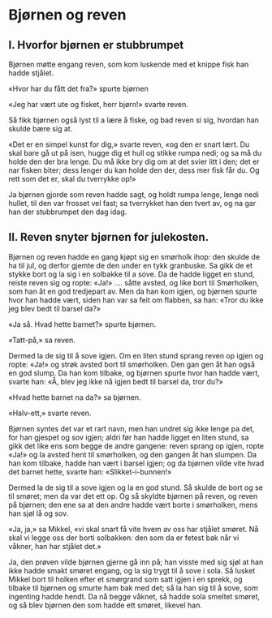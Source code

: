 # Bjørnen og reven

## I. Hvorfor bjørnen er stubbrumpet

Bjørnen møtte engang reven, som kom luskende med et knippe fisk han hadde stjålet.

«Hvor har du fått det fra?» spurte bjørnen

«Jeg har vært ute og fisket, herr bjørn!» svarte reven.

Så fikk bjørnen også lyst til a lære å fiske, og bad reven si sig, hvordan han skulde bære sig at.

«Det er en simpel kunst for dig,» svarte reven, «og den er snart lært. Du skal bare gå ut på isen, hugge dig et hull og stikke rumpa nedi; og sa må du holde den der bra lenge. Du må ikke bry dig om at det svier litt i den; det er nar fisken biter; dess lenger du kan holde den der, dess mer fisk får du. Og rett som det er, skal du tverrykke op!»

Ja bjørnen gjorde som reven hadde sagt, og holdt rumpa lenge, lenge nedi hullet, til den var frosset vel fast; sa tverrykket han den tvert av, og na gar han der stubbrumpet den dag idag.

## II. Reven snyter bjørnen for julekosten.

Bjørnen og reven hadde en gang kjøpt sig en smørholk ihop: den skulde de ha til jul, og derfor gjemte de den under en tykk granbuske. Sa gikk de et stykke bort og la sig i en solbakke til a sove. Da de hadde ligget en stund, reiste reven sig og ropte: «Ja!» .... såtte avsted, og like bort til Smørholken, som han åt en god tredjepart av. Men da han kom igjen, og bjørnen spurte hvor han hadde vært, siden han var sa feit om flabben, sa han: «Tror du ikke jeg blev bedt til barsel da?»

«Ja så. Hvad hette barnet?» spurte bjørnen.

«Tatt-på,» sa reven.

Dermed la de sig til å sove igjen. Om en liten stund sprang reven op igjen og ropte: «Ja!» og strøk avsted bort til smørholken. Den gan gen åt han også en god slump. Da han kom tilbake, og bjørnen spurte hvor han hadde vært, svarte han: «Å, blev jeg ikke nå igjen bedt til barsel da, tror du?»

«Hvad hette barnet na da?» sa bjørnen.

«Halv-ett,» svarte reven.

Bjørnen syntes det var et rart navn, men han undret sig ikke lenge pa det, for han gjespet og sov igjen; aldri før han hadde ligget en liten stund, sa gikk det like ens som begge de andre gangene: reven sprang op igjen, ropte «Ja!» og la avsted hent til smørholken, og den gangen åt han slumpen. Da han kom tilbake, hadde han vært i barsel igjen; og da bjørnen vilde vite hvad det barnet hette, svarte han: «Slikket-i-bunnen!»

Dermed la de sig til a sove igjen og la en god stund. Så skulde de bort og se til smøret; men da var det ett op. Og så skyldte bjørnen på reven, og reven på bjørnen; den ene sa at
den andre hadde vært borte i smørholken, mens han sjøl lå og sov.

«Ja, ja,» sa Mikkel, «vi skal snart få vite hvem av oss har stjålet smøret. Nå skal vi legge oss der borti solbakken: den som da er fetest bak når vi våkner, han har stjålet det.»

Ja, den prøven vilde bjørnen gjerne gå inn på; han visste med sig sjøl at han ikke hadde smakt smøret engang, og la sig trygt til å sove i sola. Så lusket Mikkel bort til holken efter et smørgrand som satt igjen i en sprekk, og tilbake til bjørnen og smurte ham bak med det; så la han sig til å sove, som ingenting hadde hendt. Da nå begge våknet, så hadde sola smeltet smøret, og så blev bjørnen den som hadde ett smøret, likevel han.
